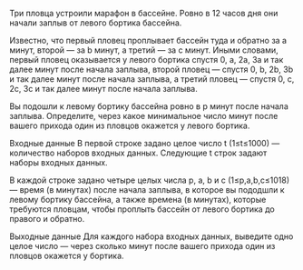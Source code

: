﻿Три пловца устроили марафон в бассейне. Ровно в 12 часов дня они начали заплыв от левого бортика бассейна.

Известно, что первый пловец проплывает бассейн туда и обратно за a минут, второй — за b минут, а третий — за c минут. Иными словами, первый пловец оказывается у левого бортика спустя 0, a, 2a, 3a и так далее минут после начала заплыва, второй пловец — спустя 0, b, 2b, 3b и так далее минут после начала заплыва, а третий пловец — спустя 0, c, 2c, 3c и так далее минут после начала заплыва.

Вы подошли к левому бортику бассейна ровно в p минут после начала заплыва. Определите, через какое минимальное число минут после вашего прихода один из пловцов окажется у левого бортика.

Входные данные
В первой строке задано целое число t (1≤t≤1000) — количество наборов входных данных. Следующие t строк задают наборы входных данных.

В каждой строке задано четыре целых числа p, a, b и c (1≤p,a,b,c≤1018) — время (в минутах) после начала заплыва, в которое вы пододшли к левому бортику бассейна, а также времена (в минутах), которые требуются пловцам, чтобы проплыть бассейн от левого бортика до правого и обратно.

Выходные данные
Для каждого набора входных данных, выведите одно целое число — через сколько минут после вашего прихода один из пловцов окажется у бортика.